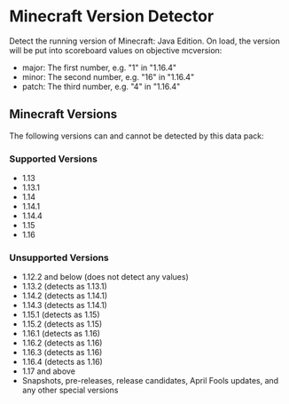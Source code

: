 # Minecraft Version Detector

Detect the running version of Minecraft: Java Edition. On load, the version will be put into scoreboard values on objective mcversion:
- major: The first number, e.g. "1" in "1.16.4"
- minor: The second number, e.g. "16" in "1.16.4"
- patch: The third number, e.g. "4" in "1.16.4"

## Minecraft Versions

The following versions can and cannot be detected by this data pack:

### Supported Versions

- 1.13
- 1.13.1
- 1.14
- 1.14.1
- 1.14.4
- 1.15
- 1.16

### Unsupported Versions

- 1.12.2 and below (does not detect any values)
- 1.13.2 (detects as 1.13.1)
- 1.14.2 (detects as 1.14.1)
- 1.14.3 (detects as 1.14.1)
- 1.15.1 (detects as 1.15)
- 1.15.2 (detects as 1.15)
- 1.16.1 (detects as 1.16)
- 1.16.2 (detects as 1.16)
- 1.16.3 (detects as 1.16)
- 1.16.4 (detects as 1.16)
- 1.17 and above
- Snapshots, pre-releases, release candidates, April Fools updates, and any other special versions
